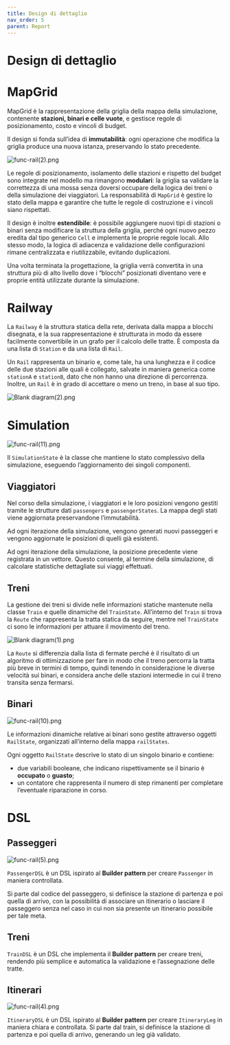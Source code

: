 ```yaml
---
title: Design di dettaglio
nav_order: 5
parent: Report
---
```

# Design di dettaglio

# MapGrid

MapGrid è la rappresentazione della griglia della mappa della simulazione, contenente **stazioni, binari e celle vuote**, e gestisce regole di posizionamento, costo e vincoli di budget.

Il design si fonda sull’idea di **immutabilità**: ogni operazione che modifica la griglia produce una nuova istanza, preservando lo stato precedente.

![func-rail(2).png](../img/charts/func-rail(2).png)

Le regole di posizionamento, isolamento delle stazioni e rispetto del budget sono integrate nel modello ma rimangono **modulari**: la griglia sa validare la correttezza di una mossa senza doversi occupare della logica dei treni o della simulazione dei viaggiatori. La responsabilità di `MapGrid` è gestire lo stato della mappa e garantire che tutte le regole di costruzione e i vincoli siano rispettati.

Il design è inoltre **estendibile**: è possibile aggiungere nuovi tipi di stazioni o binari senza modificare la struttura della griglia, perché ogni nuovo pezzo eredita dal tipo generico `Cell` e implementa le proprie regole locali. Allo stesso modo, la logica di adiacenza e validazione delle configurazioni rimane centralizzata e riutilizzabile, evitando duplicazioni.

Una volta terminata la progettazione, la griglia verrà convertita in una struttura più di alto livello dove i “blocchi” posizionati diventano vere e proprie entità utilizzate durante la simulazione.

# Railway

La `Railway` è la struttura statica della rete, derivata dalla mappa a blocchi disegnata, e la sua rappresentazione è strutturata in modo da essere facilmente convertibile in un grafo per il calcolo delle tratte. È composta da una lista di `Station` e da una lista di `Rail`. 

Un `Rail` rappresenta un binario e, come tale, ha una lunghezza e il codice delle due stazioni alle quali è collegato, salvate in maniera generica come `stationA` e `stationB`, dato che non hanno una direzione di percorrenza. Inoltre, un `Rail` è in grado di accettare o meno un treno, in base al suo tipo.

![Blank diagram(2).png](../img/charts/Blank_diagram(2).png)

# Simulation

![func-rail(11).png](../img/charts/96a8ff95-620f-4426-a5fe-3e5cdbfcaeea.png)

Il `SimulationState` è la classe che mantiene lo stato complessivo della simulazione, eseguendo l’aggiornamento dei singoli componenti. 

## Viaggiatori

Nel corso della simulazione, i viaggiatori e le loro posizioni vengono gestiti tramite le strutture dati `passengers` e `passengerStates`. La mappa degli stati viene aggiornata preservandone l’immutabilità.

Ad ogni iterazione della simulazione, vengono generati nuovi passeggeri e vengono aggiornate le posizioni di quelli già esistenti.

Ad ogni iterazione della simulazione, la posizione precedente viene registrata in un vettore. Questo consente, al termine della simulazione, di calcolare statistiche dettagliate sui viaggi effettuati.

## Treni

La gestione dei treni si divide nelle informazioni statiche mantenute nella classe `Train` e quelle dinamiche del `TrainState`. All’interno del `Train` si trova la `Route` che rappresenta la tratta statica da seguire, mentre nel `TrainState` ci sono le informazioni per attuare il movimento del treno.

![Blank diagram(1).png](../img/charts/e6896bde-11d1-4abb-96e8-145dcf6af7dc.png)

La `Route` si differenzia dalla lista di fermate perché è il risultato di un algoritmo di ottimizzazione per fare in modo che il treno percorra la tratta più breve in termini di tempo, quindi tenendo in considerazione le diverse velocità sui binari, e considera anche delle stazioni intermedie in cui il treno transita senza fermarsi. 

## Binari

![func-rail(10).png](../img/charts/f4116806-b4b8-44a7-9578-0b8b0ee2bfd2.png)

Le informazioni dinamiche relative ai binari sono gestite attraverso oggetti `RailState`, organizzati all’interno della mappa `railStates`.

Ogni oggetto `RailState` descrive lo stato di un singolo binario e contiene:

- due variabili booleane, che indicano rispettivamente se il binario è **occupato** o **guasto**;
- un contatore che rappresenta il numero di step rimanenti per completare l’eventuale riparazione in corso.

# DSL

## Passeggeri

![func-rail(5).png](../img/charts/0ddf8a82-379e-433a-879b-9c1a9a989f44.png)

`PassengerDSL` è un DSL ispirato al **Builder pattern** per creare `Passenger` in maniera controllata.

Si parte dal codice del passeggero, si definisce la stazione di partenza e poi quella di arrivo, con la possibilità di associare un itinerario o lasciare il passeggero senza nel caso in cui non sia presente un itinerario possibile per tale meta.

## Treni

`TrainDSL` è un DSL che implementa il **Builder pattern** per creare treni, rendendo più semplice e automatica la validazione e l’assegnazione delle tratte.

## Itinerari

![func-rail(4).png](../img/charts/435bf8a0-8524-48ef-8d02-c5cd0ec6790c.png)

`ItineraryDSL` è un DSL ispirato al **Builder** **pattern** per creare `ItineraryLeg` in maniera chiara e controllata. Si parte dal train, si definisce la stazione di partenza e poi quella di arrivo, generando un leg già validato.